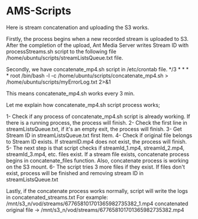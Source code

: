 # AMS-Scripts

Here is stream concatenation and uploading the S3 works.

Firstly, the process begins when a new recorded stream is uploaded to S3.
After the completion of the upload, Ant Media Server writes Stream ID with processStreams.sh script to the following file /home/ubuntu/scripts/streamListsQueue.txt file.

Secondly, we have concatenate_mp4.sh script in /etc/crontab file.
*/3 *   * * *   root    /bin/bash -l -c /home/ubuntu/scripts/concatenate_mp4.sh > /home/ubuntu/scripts/myErrorLog.txt 2>&1

This means concatenate_mp4.sh works every 3 min.

Let me explain how concatenate_mp4.sh script process works;

1- Check if any process of concatenate_mp4.sh script is already working. If there is a running process, the process will finish.
2- Check the first line in streamListsQueue.txt, if it's an empty exit, the process will finish.
3- Get Stream ID in streamListsQueue.txt first Item.
4- Check if original file belongs to Stream ID exists. If streamID.mp4 does not exist, the process will finish.
5- The next step is that script checks if streamId_1.mp4,  streamId_2.mp4,  streamId_3.mp4, etc. files exist. If a stream file exists, concatenate process begins in concatenate_files function. Also, concatenate process is working on the S3 mount.
6- The script tries 3 more files if they exist.  If files don't exist, process will be finished and removing stream ID in streamListsQueue.txt

Lastly, if the concatenate process works normally, script will write the logs in concatenated_streams.txt
For example:
/mnt/s3_n/vod/streams/677658101701365982735382_1.mp4 concatenated original file -> /mnt/s3_n/vod/streams/677658101701365982735382.mp4
